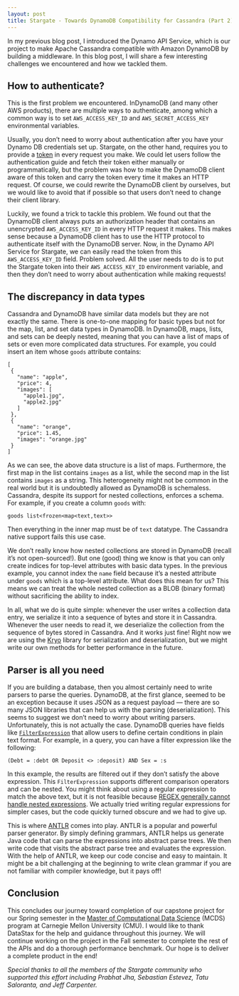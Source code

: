 ```yaml
---
layout: post
title: Stargate - Towards DynamoDB Compatibility for Cassandra (Part 2)
---
```


In my previous blog post, I introduced the Dynamo API Service, which is our project to make Apache Cassandra compatible with Amazon DynamoDB by building a middleware. In this blog post, I will share a few interesting challenges we encountered and how we tackled them.

## How to authenticate?

This is the first problem we encountered. InDynamoDB (and many other AWS products), there are multiple ways to authenticate, among which a common way is to set `AWS_ACCESS_KEY_ID` and `AWS_SECRET_ACCESS_KEY` environmental variables.

Usually, you don’t need to worry about authentication after you have your Dynamo DB credentials set up. Stargate, on the other hand, requires you to provide a [token](https://stargate.io/docs/stargate/1.0/developers-guide/authnz.html) in every request you make. We could let users follow the authentication guide and fetch their token either manually or programmatically, but the problem was how to make the DynamoDB client aware of this token and carry the token every time it makes an HTTP request. Of course, we could rewrite the DynamoDB client by ourselves, but we would like to avoid that if possible so that users don’t need to change their client library.

Luckily, we found a trick to tackle this problem. We found out that the DynamoDB client always puts an authorization header that contains an unencrypted `AWS_ACCESS_KEY_ID` in every HTTP request it makes. This makes sense because a DynamoDB client has to use the HTTP protocol to authenticate itself with the DynamoDB server. Now, in the Dynamo API Service for Stargate, we can easily read the token from this `AWS_ACCESS_KEY_ID` field. Problem solved. All the user needs to do is to put the Stargate token into their `AWS_ACCESS_KEY_ID` environment variable, and then they don’t need to worry about authentication while making requests!

## The discrepancy in data types

Cassandra and DynamoDB have similar data models but they are not exactly the same. There is one-to-one mapping for basic types but not for the map, list, and set data types in DynamoDB. In DynamoDB, maps, lists, and sets can be deeply nested, meaning that you can have a list of maps of sets or even more complicated data structures. For example, you could insert an item whose `goods` attribute contains:

```
[
 {
   "name": "apple",
   "price": 4,
   "images": [
     "apple1.jpg",
     "apple2.jpg"
   ]
 },
 {
   "name": "orange",
   "price": 1.45,
   "images": "orange.jpg"
 }
]
```

As we can see, the above data structure is a list of maps. Furthermore, the first map in the list contains `images` as a list, while the second map in the list contains `images` as a string. This heterogeneity might not be common in the real world but it is undoubtedly allowed as DynamoDB is schemaless. Cassandra, despite its support for nested collections, enforces a schema. For example, if you create a column `goods` with:

`goods list<frozen<map<text,text>>`

Then everything in the inner map must be of `text` datatype. The Cassandra native support fails this use case.

We don’t really know how nested collections are stored in DynamoDB (recall it’s not open-sourced!). But one (good) thing we know is that you can only create indices for top-level attributes with basic data types. In the previous example, you cannot index the `name` field because it’s a nested attribute under `goods` which is a top-level attribute. What does this mean for us? This means we can treat the whole nested collection as a BLOB (binary format) without sacrificing the ability to index.

In all, what we do is quite simple: whenever the user writes a collection data entry, we serialize it into a sequence of bytes and store it in Cassandra. Whenever the user needs to read it, we deserialize the collection from the sequence of bytes stored in Cassandra. And it works just fine! Right now we are using the [Kryo](https://github.com/EsotericSoftware/kryo) library for serialization and deserialization, but we might write our own methods for better performance in the future.

## Parser is all you need

If you are building a database, then you almost certainly need to write parsers to parse the queries. DynamoDB, at the first glance, seemed to be an exception because it uses JSON as a request payload — there are so many JSON libraries that can help us with the parsing (deserialization). This seems to suggest we don’t need to worry about writing parsers. Unfortunately, this is not actually the case. DynamoDB queries have fields like [`FilterExpression`](https://docs.aws.amazon.com/amazondynamodb/latest/APIReference/API_Query.html#DDB-Query-request-FilterExpression) that allow users to define certain conditions in plain text format. For example, in a query, you can have a filter expression like the following:

`(Debt = :debt OR Deposit <> :deposit) AND Sex = :s`

In this example, the results are filtered out if they don’t satisfy the above expression. This `FilterExpression` supports different comparison operators and can be nested. You might think about using a regular expression to match the above text, but it is not feasible because [REGEX generally cannot handle nested expressions](https://stackoverflow.com/questions/133601/can-regular-expressions-be-used-to-match-nested-patterns). We actually tried writing regular expressions for simpler cases, but the code quickly turned obscure and we had to give up.

This is where [ANTLR](https://www.antlr.org/) comes into play. ANTLR is a popular and powerful parser generator. By simply defining grammars, ANTLR helps us generate Java code that can parse the expressions into abstract parse trees. We then write code that visits the abstract parse tree and evaluates the expression. With the help of ANTLR, we keep our code concise and easy to maintain. It might be a bit challenging at the beginning to write clean grammar if you are not familiar with compiler knowledge, but it pays off!

## Conclusion

This concludes our journey toward completion of our capstone project for our Spring semester in the [Master of Computational Data Science](https://mcds.cs.cmu.edu/) (MCDS) program at Carnegie Mellon University (CMU). I would like to thank DataStax for the help and guidance throughout this journey. We will continue working on the project in the Fall semester to complete the rest of the APIs and do a thorough performance benchmark. Our hope is to deliver a complete product in the end!

_Special thanks to all the members of the Stargate community who supported this effort including Prabhat Jha, Sebastian Estevez, Tatu Saloranta, and Jeff Carpenter._

